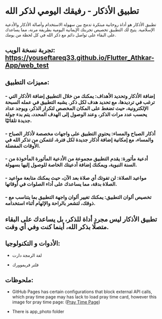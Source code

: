# تطبيق الأذكار - رفيقك اليومي لذكر الله
تطبيق الأذكار هو أداة روحانية مبتكرة تدمج بين سهولة الاستخدام وأصالة الأذكار والأدعية الإسلامية. يتيح لك التطبيق تخصيص تجربتك الإيمانية اليومية بطريقة مرنة، مما يساعدك على البقاء على تواصل دائم مع ذكر الله في كل لحظة من يومك.

## تجربة نسخة الويب: https://youseftareq33.github.io/Flutter_Athkar-App/web_test

## مميزات التطبيق:
### - إضافة الأذكار وتحديد الأهداف: يمكنك من خلال التطبيق إضافة الأذكار التي ترغب في ترديدها، مع تحديد هدف لكل ذكر. يشبه التطبيق في عمله السبحة الإلكترونية، حيث تضغط على المكان المخصص لتكرار الذكر، ويوجد عداد يحسب عدد مرات الذكر، وعند الوصول إلى الهدف المحدد، يتم بدء جولة جديدة تلقائيًا.

### - أذكار الصباح والمساء: يحتوي التطبيق على واجهات مخصصة لأذكار الصباح والمساء، مع إمكانية إضافة أذكار جديدة لكل فترة، لتتمكن من تذكر الله في الأوقات المفضلة.

### - أدعية مأثورة: يقدم التطبيق مجموعة من الأدعية المأثورة المأخوذة من السنة النبوية، ويمكنك إضافة أدعيتك الخاصة للوصول إليها بسهولة.

### - مواعيد الصلاة: لن تفوتك أي صلاة بعد الآن، حيث يمكنك متابعة مواعيد الصلاة بدقة، مما يساعدك على أداء الصلوات في أوقاتها.

### - تخصيص ألوان التطبيق: يمكنك تغيير ألوان واجهة التطبيق بما يتناسب مع ذوقك، لتشعر بالراحة والإلهام أثناء استخدامه.

## تطبيق الأذكار ليس مجرد أداة للذكر، بل يساعدك على البقاء متصلًا بذكر الله، أينما كنت وفي أي وقت.

## الأدوات و التكنولوجيا:

- لغة الرمجة دارت

- فلتر فريموورك
 
## ملحوظات:
- GitHub Pages has certain configurations that block external API calls, which pray time page may has lack to load pray time card, however this image for pray time page:
([Pray Time Page](https://github.com/youseftareq33/Flutter_Athkar-App/tree/master/app_photo/pray_time_page.jpg))

- There is app_photo folder


